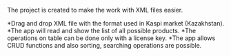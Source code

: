 The project is created to make the work with XML files easier.

*Drag and drop XML file with the format used in Kaspi market (Kazakhstan).
*The app will read and show the list of all possible products.
*The operations on table can be done only with a license key.
*The app allows CRUD functions and also sorting, searching operations are possible.
